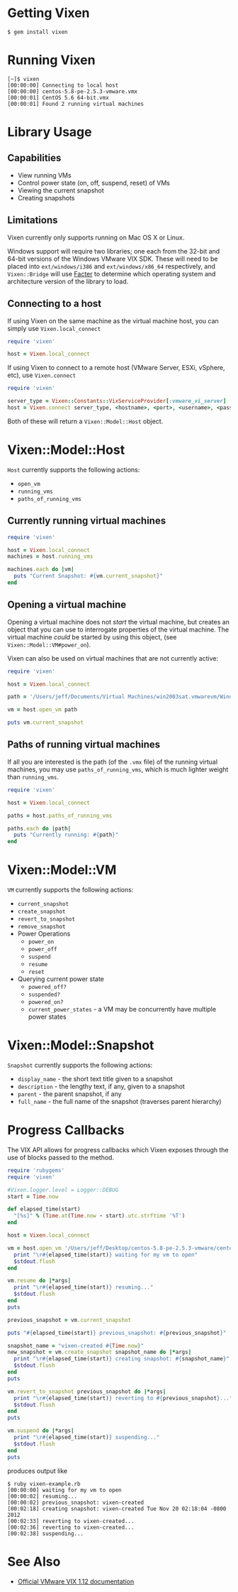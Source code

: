 Getting Vixen
=============

```shell
$ gem install vixen
```

Running Vixen
=============

```shell
[~]$ vixen
[00:00:00] Connecting to local host
[00:00:00] centos-5.8-pe-2.5.3-vmware.vmx
[00:00:01] CentOS 5.6 64-bit.vmx
[00:00:01] Found 2 running virtual machines
```

Library Usage
=============

Capabilities
------------

 * View running VMs
 * Control power state (on, off, suspend, reset) of VMs
 * Viewing the current snapshot
 * Creating snapshots

Limitations
-----------
Vixen currently only supports running on Mac OS X or Linux.

Windows support will require two libraries; one each from the 32-bit and 64-bit
versions of the Windows VMware VIX SDK. These will need to be placed into 
`ext/windows/i386` and `ext/windows/x86_64` respectively, and `Vixen::Bridge`
will use [Facter](https://github.com/puppetlabs/facter) to determine which
operating system and architecture version of the library to load.

Connecting to a host
--------------------

If using Vixen on the same machine as the virtual machine host, you can simply
use `Vixen.local_connect`

```ruby
require 'vixen'

host = Vixen.local_connect
```

If using Vixen to connect to a remote host (VMware Server, ESXi, vSphere, etc),
use `Vixen.connect`

```ruby
require 'vixen'

server_type = Vixen::Constants::VixServiceProvider[:vmware_vi_server]
host = Vixen.connect server_type, <hostname>, <port>, <username>, <password>
```

Both of these will return a `Vixen::Model::Host` object.

Vixen::Model::Host
==================

`Host` currently supports the following actions:

 * `open_vm`
 * `running_vms`
 * `paths_of_running_vms`

Currently running virtual machines
----------------------------------

```ruby
require 'vixen'

host = Vixen.local_connect
machines = host.running_vms

machines.each do |vm|
  puts "Current Snapshot: #{vm.current_snapshot}"
end
```

Opening a virtual machine
-------------------------

Opening a virtual machine does not _start_ the virtual machine, but creates
an object that you can use to interrogate properties of the virtual machine.
The virtual machine _could_ be started by using this object, (see 
`Vixen::Model::VM#power_on`).

Vixen can also be used on virtual machines that are not currently active:

```ruby
require 'vixen'

host = Vixen.local_connect

path = '/Users/jeff/Documents/Virtual Machines/win2003sat.vmwarevm/Windows Server 2003 Enterprise x64 Edition.vmx'

vm = host.open_vm path

puts vm.current_snapshot
```

Paths of running virtual machines
---------------------------------

If all you are interested is the path (of the `.vmx` file) of the running
virtual machines, you may use `paths_of_running_vms`, which is much lighter
weight than `running_vms`.

```ruby
require 'vixen'

host = Vixen.local_connect

paths = host.paths_of_running_vms

paths.each do |path|
  puts "Currently running: #{path}"
end
```

Vixen::Model::VM
================

`VM` currently supports the following actions:

 * `current_snapshot`
 * `create_snapshot`
 * `revert_to_snapshot`
 * `remove_snapshot`
 * Power Operations
   * `power_on`
   * `power_off`
   * `suspend`
   * `resume`
   * `reset`
 * Querying current power state
   * `powered_off?`
   * `suspended?`
   * `powered_on?`
   * `current_power_states` - a VM may be concurrently have multiple power states

Vixen::Model::Snapshot
======================

`Snapshot` currently supports the following actions:

 * `display_name` - the short text title given to a snapshot
 * `description` - the lengthy text, if any, given to a snapshot
 * `parent` - the parent snapshot, if any
 * `full_name` - the full name of the snapshot (traverses parent hierarchy)

Progress Callbacks
==================

The VIX API allows for progress callbacks which Vixen exposes through the use
of blocks passed to the method.

```ruby
require 'rubygems'
require 'vixen'

#Vixen.logger.level = Logger::DEBUG
start = Time.now

def elapsed_time(start)
  "[%s]" % (Time.at(Time.now - start).utc.strftime '%T')
end

host = Vixen.local_connect

vm = host.open_vm '/Users/jeff/Desktop/centos-5.8-pe-2.5.3-vmware/centos-5.8-pe-2.5.3-vmware.vmx' do |*args|
  print "\r#{elapsed_time(start)} waiting for my vm to open"
  $stdout.flush
end

vm.resume do |*args|
  print "\r#{elapsed_time(start)} resuming..."
  $stdout.flush
end
puts

previous_snapshot = vm.current_snapshot

puts "#{elapsed_time(start)} previous_snapshot: #{previous_snapshot}"

snapshot_name = "vixen-created #{Time.now}"
new_snapshot = vm.create_snapshot snapshot_name do |*args|
  print "\r#{elapsed_time(start)} creating snapshot: #{snapshot_name}"
  $stdout.flush
end
puts

vm.revert_to_snapshot previous_snapshot do |*args|
  print "\r#{elapsed_time(start)} reverting to #{previous_snapshot}..."
  $stdout.flush
end
puts

vm.suspend do |*args|
  print "\r#{elapsed_time(start)} suspending..."
  $stdout.flush
end
puts
```

produces output like

```shell
$ ruby vixen-example.rb          
[00:00:00] waiting for my vm to open
[00:00:02] resuming...
[00:00:02] previous_snapshot: vixen-created
[00:02:18] creating snapshot: vixen-created Tue Nov 20 02:18:04 -0800 2012
[00:02:33] reverting to vixen-created...
[00:02:36] reverting to vixen-created...
[00:02:38] suspending...
```

See Also
========

 * [Official VMware VIX 1.12 documentation](http://www.vmware.com/support/developer/vix-api/vix112_reference/)
